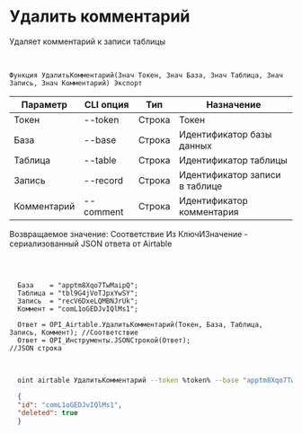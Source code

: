 ﻿---
sidebar_position: 4
---

# Удалить комментарий
 Удаляет комментарий к записи таблицы


<br/>


`Функция УдалитьКомментарий(Знач Токен, Знач База, Знач Таблица, Знач Запись, Знач Комментарий) Экспорт`

  | Параметр | CLI опция | Тип | Назначение |
  |-|-|-|-|
  | Токен | --token | Строка | Токен |
  | База | --base | Строка | Идентификатор базы данных |
  | Таблица | --table | Строка | Идентификатор таблицы |
  | Запись | --record | Строка | Идентификатор записи в таблице |
  | Комментарий | --comment | Строка | Идентификатор комментария |

  
  Возвращаемое значение:   Соответствие Из КлючИЗначение - сериализованный JSON ответа от Airtable 

<br/>




```bsl title="Пример кода"
  
  База    = "apptm8Xqo7TwMaipQ";
  Таблица = "tbl9G4jVoTJpxYwSY";
  Запись  = "recV6DxeLQMBNJrUk";
  Коммент = "comL1oGEDJvIQlMs1";
  
  Ответ = OPI_Airtable.УдалитьКомментарий(Токен, База, Таблица, Запись, Коммент); //Соответствие
  Ответ = OPI_Инструменты.JSONСтрокой(Ответ);                                     //JSON строка
  
```
	


```sh title="Пример команды CLI"
    
  oint airtable УдалитьКомментарий --token %token% --base "apptm8Xqo7TwMaipQ" --table "tbl9G4jVoTJpxYwSY" --record "recV6DxeLQMBNJrUk" --comment %comment%

```

```json title="Результат"
  {
  "id": "comL1oGEDJvIQlMs1",
  "deleted": true
  }
```
